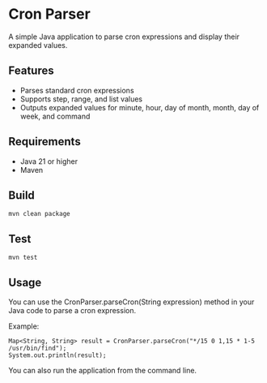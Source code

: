 # Cron Parser

A simple Java application to parse cron expressions and display their expanded values.

## Features

- Parses standard cron expressions
- Supports step, range, and list values
- Outputs expanded values for minute, hour, day of month, month, day of week, and command

## Requirements

- Java 21 or higher
- Maven

## Build

```
mvn clean package
```

## Test
```
mvn test
```

## Usage

You can use the CronParser.parseCron(String expression) method in your Java code to parse a cron expression.

Example:
```
Map<String, String> result = CronParser.parseCron("*/15 0 1,15 * 1-5 /usr/bin/find");
System.out.println(result);
```

You can also run the application from the command line.
